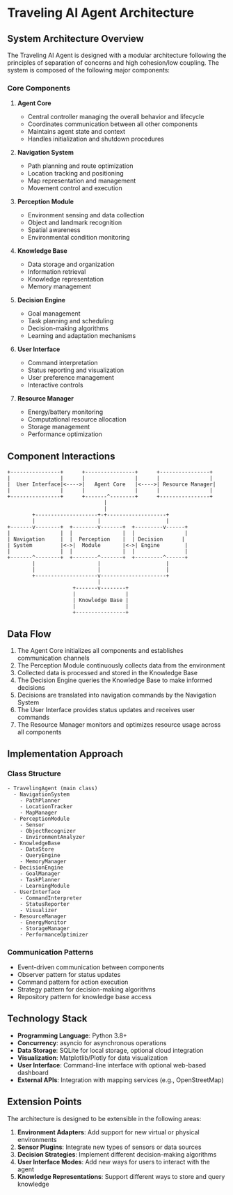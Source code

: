 # Traveling AI Agent Architecture

## System Architecture Overview

The Traveling AI Agent is designed with a modular architecture following the principles of separation of concerns and high cohesion/low coupling. The system is composed of the following major components:

### Core Components

1. **Agent Core**
   - Central controller managing the overall behavior and lifecycle
   - Coordinates communication between all other components
   - Maintains agent state and context
   - Handles initialization and shutdown procedures

2. **Navigation System**
   - Path planning and route optimization
   - Location tracking and positioning
   - Map representation and management
   - Movement control and execution

3. **Perception Module**
   - Environment sensing and data collection
   - Object and landmark recognition
   - Spatial awareness
   - Environmental condition monitoring

4. **Knowledge Base**
   - Data storage and organization
   - Information retrieval
   - Knowledge representation
   - Memory management

5. **Decision Engine**
   - Goal management
   - Task planning and scheduling
   - Decision-making algorithms
   - Learning and adaptation mechanisms

6. **User Interface**
   - Command interpretation
   - Status reporting and visualization
   - User preference management
   - Interactive controls

7. **Resource Manager**
   - Energy/battery monitoring
   - Computational resource allocation
   - Storage management
   - Performance optimization

## Component Interactions

```
+----------------+      +----------------+      +----------------+
|                |      |                |      |                |
|  User Interface|<---->|   Agent Core   |<---->| Resource Manager|
|                |      |                |      |                |
+----------------+      +-------^--------+      +----------------+
                               |
                               |
        +--------------------+-+-------------------+
        |                    |                     |
+-------v--------+  +--------v-------+  +---------v------+
|                |  |                |  |                |
| Navigation     |  |  Perception    |  | Decision      |
| System         |<->|  Module       |<->| Engine        |
|                |  |                |  |                |
+-------^--------+  +--------^-------+  +---------^------+
        |                    |                     |
        |                    |                     |
        +--------------------v---------------------+
                             |
                     +-------v--------+
                     |                |
                     | Knowledge Base |
                     |                |
                     +----------------+
```

## Data Flow

1. The Agent Core initializes all components and establishes communication channels
2. The Perception Module continuously collects data from the environment
3. Collected data is processed and stored in the Knowledge Base
4. The Decision Engine queries the Knowledge Base to make informed decisions
5. Decisions are translated into navigation commands by the Navigation System
6. The User Interface provides status updates and receives user commands
7. The Resource Manager monitors and optimizes resource usage across all components

## Implementation Approach

### Class Structure

```
- TravelingAgent (main class)
  - NavigationSystem
    - PathPlanner
    - LocationTracker
    - MapManager
  - PerceptionModule
    - Sensor
    - ObjectRecognizer
    - EnvironmentAnalyzer
  - KnowledgeBase
    - DataStore
    - QueryEngine
    - MemoryManager
  - DecisionEngine
    - GoalManager
    - TaskPlanner
    - LearningModule
  - UserInterface
    - CommandInterpreter
    - StatusReporter
    - Visualizer
  - ResourceManager
    - EnergyMonitor
    - StorageManager
    - PerformanceOptimizer
```

### Communication Patterns

- Event-driven communication between components
- Observer pattern for status updates
- Command pattern for action execution
- Strategy pattern for decision-making algorithms
- Repository pattern for knowledge base access

## Technology Stack

- **Programming Language**: Python 3.8+
- **Concurrency**: asyncio for asynchronous operations
- **Data Storage**: SQLite for local storage, optional cloud integration
- **Visualization**: Matplotlib/Plotly for data visualization
- **User Interface**: Command-line interface with optional web-based dashboard
- **External APIs**: Integration with mapping services (e.g., OpenStreetMap)

## Extension Points

The architecture is designed to be extensible in the following areas:

1. **Environment Adapters**: Add support for new virtual or physical environments
2. **Sensor Plugins**: Integrate new types of sensors or data sources
3. **Decision Strategies**: Implement different decision-making algorithms
4. **User Interface Modes**: Add new ways for users to interact with the agent
5. **Knowledge Representations**: Support different ways to store and query knowledge
